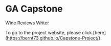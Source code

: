 # GA Capstone
Wine Reviews Writer

To go to the project website, please click [here] (https://bernt73.github.io/Capstone-Project/)
